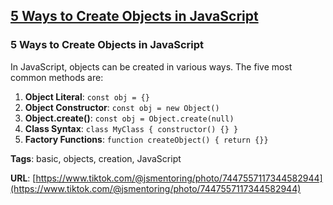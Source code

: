 ## [5 Ways to Create Objects in JavaScript](#5-ways-to-create-objects-in-javascript)

### 5 Ways to Create Objects in JavaScript

In JavaScript, objects can be created in various ways. The five most common methods are:

1. **Object Literal**: `const obj = {}`
2. **Object Constructor**: `const obj = new Object()`
3. **Object.create()**: `const obj = Object.create(null)`
4. **Class Syntax**: `class MyClass { constructor() {} }`
5. **Factory Functions**: `function createObject() { return {}}`

**Tags**: basic, objects, creation, JavaScript

**URL**: [https://www.tiktok.com/@jsmentoring/photo/7447557117344582944](https://www.tiktok.com/@jsmentoring/photo/7447557117344582944)
